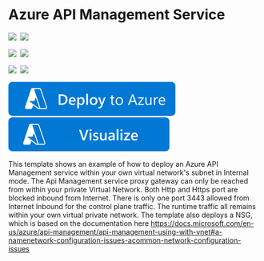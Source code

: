 # Azure API Management Service

<IMG SRC="https://azurequickstartsservice.blob.core.windows.net/badges/201-api-management-create-with-internal-vnet/PublicLastTestDate.svg" />&nbsp;
<IMG SRC="https://azurequickstartsservice.blob.core.windows.net/badges/201-api-management-create-with-internal-vnet/PublicDeployment.svg" />&nbsp;

<IMG SRC="https://azurequickstartsservice.blob.core.windows.net/badges/201-api-management-create-with-internal-vnet/FairfaxLastTestDate.svg" />&nbsp;
<IMG SRC="https://azurequickstartsservice.blob.core.windows.net/badges/201-api-management-create-with-internal-vnet/FairfaxDeployment.svg" />&nbsp;

<IMG SRC="https://azurequickstartsservice.blob.core.windows.net/badges/201-api-management-create-with-internal-vnet/BestPracticeResult.svg" />&nbsp;
<IMG SRC="https://azurequickstartsservice.blob.core.windows.net/badges/201-api-management-create-with-internal-vnet/CredScanResult.svg" />&nbsp;

<a href="https://portal.azure.com/#create/Microsoft.Template/uri/https%3A%2F%2Fraw.githubusercontent.com%2Fazure%2Fazure-quickstart-templates%2Fmaster%2F201-api-management-create-with-internal-vnet%2Fazuredeploy.json" target="_blank">
    <img src="https://raw.githubusercontent.com/Azure/azure-quickstart-templates/master/1-CONTRIBUTION-GUIDE/images/deploytoazure.svg"/>
</a>
<a href="http://armviz.io/#/?load=https%3A%2F%2Fraw.githubusercontent.com%2FAzure%2Fazure-quickstart-templates%2Fmaster%2F201-api-management-create-with-internal-vnet%2Fazuredeploy.json" target="_blank">
    <img src="https://raw.githubusercontent.com/Azure/azure-quickstart-templates/master/1-CONTRIBUTION-GUIDE/images/visualizebutton.svg"/>
</a>

This template shows an example of how to deploy an Azure API Management service within your own virtual network's subnet in Internal mode. The Api Management service proxy gateway can only be reached from within your private Virtual Network. Both Http and Https port are blocked inbound from Internet. There is only one port 3443 allowed from Internet Inbound for the control plane traffic. The runtime traffic all remains within your own virtual private network. The template also deploys a NSG, which is based on the documentation here https://docs.microsoft.com/en-us/azure/api-management/api-management-using-with-vnet#a-namenetwork-configuration-issues-acommon-network-configuration-issues

